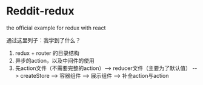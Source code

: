 # Reddit-redux
the official example for redux with react

通过这里列子：我学到了什么？
1. redux + router 的目录结构
2. 异步的action，以及中间件的使用
3. 先action文件（不需要完整的action）--> reducer文件（主要为了默认值） --> createStore --> 容器组件 --> 展示组件 --> 补全action与action
